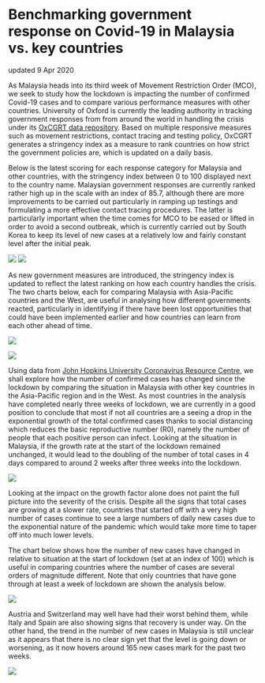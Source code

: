 # Benchmarking government response on Covid-19 in Malaysia vs. key countries
updated 9 Apr 2020
<p>
As Malaysia heads into its third week of Movement Restriction Order (MCO), we seek to study how the lockdown is impacting the number of confirmed Covid-19 cases and to compare various performance measures with other countries. University of Oxford is currently the leading authority in tracking government responses from from around the world in handling the crisis under its <a href="https://www.bsg.ox.ac.uk/research/research-projects/oxford-covid-19-government-response-tracker">OxCGRT data repository</a>. Based on multiple responsive measures such as movement restrictions, contact tracing and testing policy, OxCGRT generates a stringency index as a measure to rank countries on how strict the government policies are, which is updated on a daily basis.
<p>  
Below is the latest scoring for each response category for Malaysia and other countries, with the stringency index between 0 to 100 displayed next to the country name. Malaysian government responses are currently ranked rather high up in the scale with an index of 85.7, although there are more improvements to be carried out particularly in ramping up testings and formulating a more effective contact tracing procedures. The latter is particularly important when the time comes for MCO to be eased or lifted in order to avoid a second outbreak, which is currently carried out by South Korea to keep its level of new cases at a relatively low and fairly constant level after the initial peak.
<p>
<img src="https://github.com/khairulomar/Covid-19/blob/master/img/stringency_msia_rank_asiapac.png"> <img src="https://github.com/khairulomar/Covid-19/blob/master/img/stringency_msia_rank_west.png">
<p>
As new government measures are introduced, the stringency index is updated to reflect the latest ranking on how each country handles the crisis. The two charts below, each for comparing Malaysia with Asia-Pacific countries and the West, are useful in analysing how different governments reacted, particularly in identifying if there have been lost opportunities that could have been implemented earlier and how countries can learn from each other ahead of time.
<p>
<img src="https://github.com/khairulomar/Covid-19/blob/master/img/stringency_msia_timeline_asiapac.png">
<p>
<img src="https://github.com/khairulomar/Covid-19/blob/master/img/stringency_msia_timeline_west.png">
<p>
Using data from <a href="https://coronavirus.jhu.edu/">John Hopkins University Coronavirus Resource Centre</a>, we shall explore how the number of confirmed cases has changed since the lockdown by comparing the situation in Malaysia with other key countries in the Asia-Pacific region and in the West. As most countries in the analysis have completed nearly three weeks of lockdown, we are currently in a good position to conclude that most if not all countries are a seeing a drop in the exponential growth of the total confirmed cases thanks to social distancing which reduces the basic reproductive number (R0), namely the number of people that each positive person can infect. Looking at the situation in Malaysia, if the growth rate at the start of the lockdown remained unchanged, it would lead to the doubling of the number of total cases in 4 days compared to around 2 weeks after three weeks into the lockdown.
<p>
<img src="https://github.com/khairulomar/Covid-19/blob/master/img/lockdown_msia_post_lockdown_1.png">
<p>
Looking at the impact on the growth factor alone does not paint the full picture into the severity of the crisis. Despite all the signs that total cases are growing at a slower rate, countries that started off with a very high number of cases continue to see a large numbers of daily new cases due to the exponential nature of the pandemic which would take more time to taper off into much lower levels. 
<p>
The chart below shows how the number of new cases have changed in relative to situation at the start of lockdown (set at an index of 100) which is useful in comparing countries where the number of cases are several orders of magnitude different. Note that only countries that have gone through at least a week of lockdown are shown the analysis below.
<p>
<img src="https://github.com/khairulomar/Covid-19/blob/master/img/lockdown_msia_post_lockdown_2.png">  
<p>
Austria and Switzerland may well have had their worst behind them, while Italy and Spain are also showing signs that recovery is under way. On the other hand, the trend in the number of new cases in Malaysia is still unclear as it appears that there is no clear sign yet that the level is going down or worsening, as it now hovers around 165 new cases mark for the past two weeks.
<p>
<img src="https://github.com/khairulomar/Covid-19/blob/master/img/lockdown_msia_post_lockdown_3.png">


